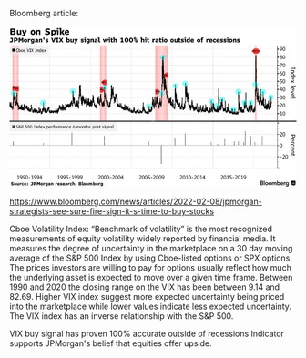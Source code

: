 Bloomberg article: 

![](./JPMorganStrategists.png)

https://www.bloomberg.com/news/articles/2022-02-08/jpmorgan-strategists-see-sure-fire-sign-it-s-time-to-buy-stocks

Cboe Volatility Index: “Benchmark of volatility” is the most recognized measurements of equity volatility widely reported by financial media. It measures the degree of uncertainty in the marketplace on a 30 day moving average of the S&P 500 Index by using Cboe-listed options or SPX options. The prices investors are willing to pay for options usually reflect how much the underlying asset is expected to move over a given time frame. Between 1990 and 2020 the closing range on the VIX has been between 9.14 and 82.69. Higher VIX index suggest more expected uncertainty being priced into the marketplace while lower values indicate less expected uncertainty. The VIX index has an inverse relationship with the S&P 500. 


VIX buy signal has proven 100% accurate outside of recessions
Indicator supports JPMorgan's belief that equities offer upside.
